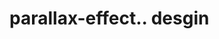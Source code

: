 # parallax-effect.. desgin                                                                                                                                                                                                                                                                                                                                                                                                                                                                                                                                                                                                                                                                                 
